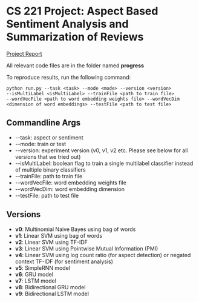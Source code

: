 # CS 221 Project: Aspect Based Sentiment Analysis and Summarization of Reviews
[Project Report](https://github.com/ankitdwivedi23/aspect-sentiment-analysis/blob/master/Project_Final_Report.pdf)


All relevant code files are in the folder named **progress**

To reproduce results, run the following command:

````
python run.py --task <task> --mode <mode> --version <version> 
--isMultiLabel <isMultiLabel> --trainFile <path to train file> 
--wordVecFile <path to word embedding weights file> --wordVecDim <dimension of word embeddings> --testFile <path to test file>

````

## Commandline Args

- --task: aspect or sentiment
- --mode: train or test
- --version: experiment version (v0, v1, v2 etc. Please see below for all versions that we tried out)
- --isMultiLabel: boolean flag to train a single multilabel classifier instead of multiple binary classifiers
- --trainFile: path to train file
- --wordVecFile: word embedding weights file
- --wordVecDim: word embedding dimension
- --testFile: path to test file

## Versions

- **v0**: Multinomial Naive Bayes using bag of words
- **v1**: Linear SVM using bag of words
- **v2**: Linear SVM using TF-IDF
- **v3**: Linear SVM using Pointwise Mutual Information (PMI)
- **v4**: Linear SVM using log count ratio (for aspect detection) or negated context TF-IDF (for sentiment analysis)
- **v5**: SimpleRNN model
- **v6**: GRU model
- **v7**: LSTM model
- **v8**: Bidirectional GRU model
- **v9**: Bidirectional LSTM model
